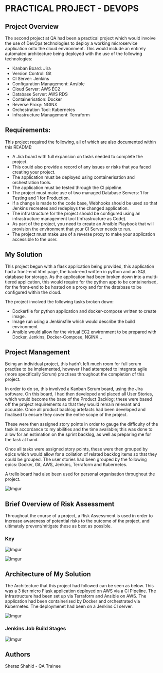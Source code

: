 <h1>PRACTICAL PROJECT - DEVOPS</h1>

<h2>Project Overview</h2>

The second project at QA had been a practical project which would involve the use of DevOps technologies to deploy a working microservice application onto the cloud environment. This would include an entirely automated architecture being deployed with the use of the following technologies: 

<ul>
<li>Kanban Board: Jira </li>
<li>Version Control: Git </li>
<li>CI Server: Jenkins </li>
<li>Configuration Management: Ansible </li>
<li>Cloud Server: AWS EC2 </li>
<li>Database Server: AWS RDS </li>
<li>Containerisation: Docker </li>
<li>Reverse Proxy: NGINX </li>
<li>Orchestration Tool: Kubernetes</li> 
<li>Infrastructure Management: Terraform</li> 
</ul> 

<h2>Requirements:</h2> 

This project required the following, all of which are also documented within this README: 

<ul>
<li>A Jira board with full expansion on tasks needed to complete the project. </li>
<li>This could also provide a record of any issues or risks that you faced creating your project. </li>
<li>The application must be deployed using containerisation and orchestration tools. </li>
<li>The application must be tested through the CI pipeline. </li>
<li>The project must make use of two managed Database Servers: 1 for Testing and 1 for Production. </li>
<li>If a change is made to the code base, Webhooks should be used so that Jenkins recreates and redeploys the changed application. </li>
<li>The infrastructure for the project should be configured using an infrastructure management tool (Infrastructure as Code). </li>
<li>As part of the project, you need to create an Ansible Playbook that will provision the environment that your CI Server needs to run. </li>
<li>The project must make use of a reverse proxy to make your application accessible to the user. </li>
</ul>
 
<h2>My Solution</h2> 

This project begun with a flask application being provided, this application had a front-end html page, the back-end written in python and an SQL database for storage. As the application had been broken down into a multi-tiered application, this would require for the python app to be containerised, for the front-end to be hosted on a proxy and for the database to be configured within the cloud. 

The project involved the following tasks broken down: 

<ul>
<li>Dockerfile for python application and docker-compose written to create image. </li>
<li>Image run using a Jenkinsfile which would describe the build environment </li>
<li>Ansible would allow for the virtual EC2 environment to be prepared with Docker, Jenkins, Docker-Compose, NGINX... </li>
</ul>
 

<h2>Project Management </h2>

Being an individual project, this hadn't left much room for full scrum practise to be implemented, however I had attempted to integrate agile (more specifically Scrum) practises throughout the completion of this project. 

In order to do so, this involved a Kanban Scrum board, using the Jira software. On this board, I had then developed and placed all User Stories, which would become the base of the Product Backlog; these were based off the project requirements so that they would remain relevant and accurate. Once all product backlog artefacts had been developed and finalised to ensure they cover the entire scope of the project.  

These were then assigned story points in order to gauge the difficulty of the task in accordance to my abilities and the time available; this was done to allow for an estimation on the sprint backlog, as well as preparing me for the task at hand. 

Once all tasks were assigned story points, these were then grouped by epics which would allow for a collation of related backlog items so that they could be grouped. The user stories had been grouped by the following epics: Docker, Git, AWS, Jenkins, Terraform and Kubernetes.

A trello board had also been used for personal organisation throughout the project.

![Imgur](https://imgur.com/ypId20m)
 
 

<h2>Brief Overview of Risk Assessment </h2>

Throughout the course of a project, a Risk Assessment is used in order to increase awareness of potential risks to the outcome of the project, and ultimately prevent/mitigate these as best as possible. 

<h3>Key </h3>

![Imgur](https://imgur.com/gpjQoME)

![Imgur](https://imgur.com/undefined)

<h2> Architecture of My Solution </h2>

The Architecture that this project had followed can be seen as below. This was a 3 tier micro Flask application deployed on AWS via a CI Pipeline. The infrastructure had been set up via Terraform and Ansible on AWS. The application had been containerised by Docker and orchestrated via Kubernetes. The deploymenet had been on a Jenkins CI server.

![Imgur](https://imgur.com/sDPHlen)

<h3> Jenkins Job Build Stages </h3>

![Imgur](https://imgur.com/undefined)

<h2> Authors </h2>
Sheraz Shahid - QA Trainee
 

 
 
